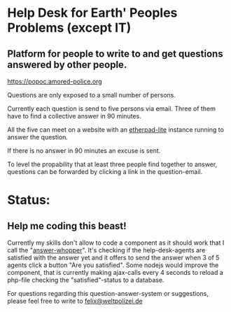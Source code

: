 # Help Desk for Earth' Peoples Problems (except IT)

## Platform for people to write to and get questions answered by other people.

https://popoc.amored-police.org

Questions are only exposed to a small number of persons.

Currently each question is send to five persons via email. Three of them have to find a collective answer in 90 minutes.

All the five can meet on a website with an [etherpad-lite](http://etherpad.org/) instance running to answer the question.

If there is no answer in 90 minutes an excuse is sent.

To level the propability that at least three people find together to answer, questions can be forwarded by clicking a link in the question-email.

# Status:
## Help me coding this beast!
Currently my skills don't allow to code a component as it should work that I call the "[answer-whopper](https://github.com/interbr/amored-police/blob/master/html/answer/answerwhopper.php)".
It's checking if the help-desk-agents are satisfied with the answer yet and it offers to send the answer when 3 of 5 agents click a button "Are you satisfied".
Some nodejs would improve the component, that is currently making ajax-calls every 4 seconds to reload a php-file checking the "satisfied"-status to a database.

For questions regarding this question-answer-system or suggestions, please feel free to write to felix@weltpolizei.de
